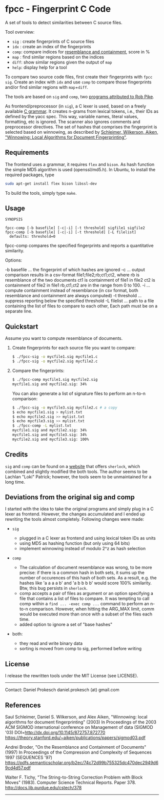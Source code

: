 
fpcc - Fingerprint C Code
=========================

A set of tools to detect similarities between C source files.

Tool overview:

* `sig` : create fingerprints of C source files
* `idx` : create an index of the fingerprints
* `comp`: compare indices for [resemblance and containment][4], score in %
* `map` : find similar regions based on the indices
* `diff`: show similar regions given the output of `map`
* `help`: display help for a tool



To compare two source code files, first create their fingerprints with
`fpcc sig`.  Create an index with `idx` and  use `comp` to compare those
fingerprints and/or find similar regions with `map`+`diff`.


The tools are based on `sig` and `comp`, two [programs attributed to Rob
Pike][1].

As frontend/preprocessor (in `sig`), a C lexer is used, based on a freely
available [C grammar][2].  It creates n-grams from lexical tokens, i.e., their
IDs as defined by the yacc spec. This way, variable names, literal values,
formatting, etc is ignored. The scanner also ignores comments and preprocessor
directives.  The set of hashes that comprises the fingerprint is selected based
on winnowing, as described by [Schleimer, Wilkerson, Aiken, "Winnowing: Local
Algorithms for Document Fingerprinting"][3].


Requirements
------------

The frontend uses a grammar, it requires `flex` and `bison`.
As hash function the simple MD5 algorithm is used (openssl/md5.h).
In Ubuntu, to install the required packages, type
```bash
sudo apt-get install flex bison libssl-dev
```
To build the tools, simply type `make`.


Usage
-----

  ```
  SYNOPSIS

  fpcc-comp [-b basefile] [-c|-i] [-t threshold] sigfile1 sigfile2
  fpcc-comp [-b basefile] [-c|-i] [-t threshold] [-L filelist]
    defaults: threshold=0
  ```


fpcc-comp compares the specified fingerprints and reports a quantitative
similarity.

Options:


-b basefile ... the fingerprint of which hashes are ignored
-c ... output comparison results in a csv-format file1;file2;rb;ct1;ct2, where
       rb is resemblance of the two documents
       ct1 is containment of file1 in file2
       ct2 is containment of file2 in file1
       rb,ct1,ct2 are in the range from 0 to 100.
-i ... compute containment instead of resemblance
       (in csv format, both resemblance and containment are always computed)
-t threshold ... suppress reporting below the specified threshold
-L filelist ... path to a file containing the list of files to compare to
                each other, Each path must be on a separate line.

Quickstart
----------

Assume you want to compute resemblance of documents.

1. Create fingerprints for each source file you want to compare:
   ```bash
   $ ./fpcc-sig -o mycfile1.sig mycfile1.c
   $ ./fpcc-sig -o mycfile2.sig mycfile2.c
   ```
2. Compare the fingerprints:
   ```bash
   $ ./fpcc-comp mycfile1.sig mycfile2.sig
   mycfile1.sig and mycfile2.sig: 34%
   ```
   You can also generate a list of signature files to perform an n-to-n
   comparison:
   ```bash
   $ ./fpcc-sig -o mycfile3.sig mycfile2.c # a copy
   $ echo mycfile1.sig > mylist.txt
   $ echo mycfile2.sig >> mylist.txt
   $ echo mycfile3.sig >> mylist.txt
   $ ./fpcc-comp -L mylist.txt
   mycfile1.sig and mycfile2.sig: 34%
   mycfile1.sig and mycfile3.sig: 34%
   mycfile2.sig and mycfile3.sig: 100%
   ```


Credits
-------

`sig` and `comp` can be found on a [website][1] that offers `sherlock`,
which combined and slightly modified the both tools.
The author seems to be Lachlan "Loki" Patrick; however, the tools seem to be
unmaintained for a long time.



Deviations from the original sig and comp
-----------------------------------------

I started with the idea to take the original programs and simply plug in
a C lexer as frontend. However, the changes accumulated and I ended up
rewriting the tools almost completely.
Following changes were made:

* `sig`
  - plugged in a C lexer as frontend and using lexical token IDs as units
  - using MD5 as hashing function (but only using 64 bits)
  - implement winnowing instead of modulo 2^z as hash selection

* `comp`
  - The calculation of document resemblance was wrong, to be more precise: if
    there is a common hash in both sets, it sums up the number of occurences of
    this hash of both sets.  As a result, e.g. the hashes like 'a a a a b' and
    'a b b b b' would score 100% similarity. Btw, this bug persists in
    `sherlock`.
  - comp accepts a pair of files as argument or an option specifying a file
    that contains a list of files to compare. It was tempting to call comp
    within a `find ... -exec comp ...` command to perform an n-to-n comparison.
    However, when hitting the ARG_MAX limit, comm would be executed more than
    once with a subset of the files each time.
  - added option to ignore a set of "base hashes"

* both:
  - they read and write binary data
  - sorting is moved from comp to sig, performed before writing


License
-------

I release the rewritten tools under the MIT License (see LICENSE).

---

Contact: Daniel Prokesch
  daniel.prokesch (at) gmail.com


References
----------

Saul Schleimer, Daniel S. Wilkerson, and Alex Aiken,
"Winnowing: local algorithms for document fingerprinting" (2003)
In Proceedings of the 2003 ACM SIGMOD international conference on Management
of data (SIGMOD '03)
DOI=http://dx.doi.org/10.1145/872757.872770
https://theory.stanford.edu/~aiken/publications/papers/sigmod03.pdf

Andrei Broder,
"On the Resemblance and Containment of Documents" (1997)
In Proceedings of the Compression and Complexity of Sequences 1997
(SEQUENCES '97)
https://pdfs.semanticscholar.org/b2ec/74c72d99b755325dc470dec2949d69cd4d57.pdf


Walter F. Tichy,
"The String-to-String Correction Problem with Block Moves" (1983).
Computer Science Technical Reports. Paper 378.
http://docs.lib.purdue.edu/cstech/378


---

[1]: http://www.cs.usyd.edu.au/~scilect/sherlock/
[2]: http://www.quut.com/c/ANSI-C-grammar-l-2011.html
[3]: https://theory.stanford.edu/~aiken/publications/papers/sigmod03.pdf
[4]: https://pdfs.semanticscholar.org/b2ec/74c72d99b755325dc470dec2949d69cd4d57.pdf
